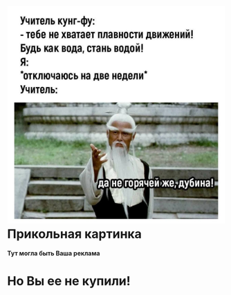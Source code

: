 # ![прикольная картинка](47.jpg) Прикольная картинка

**Тут могла быть Ваша реклама** 

# Но Вы ее не купили!